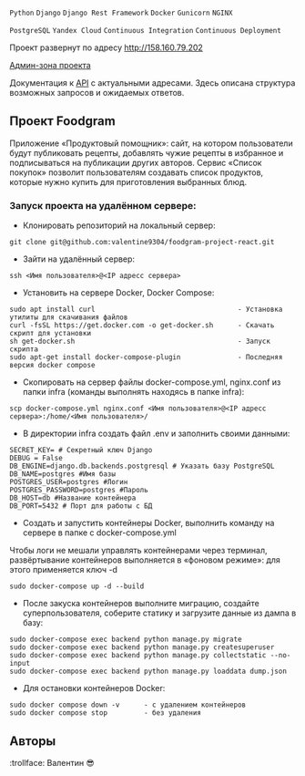 `Python` `Django` `Django Rest Framework` `Docker` `Gunicorn` `NGINX`

`PostgreSQL` `Yandex Cloud` `Continuous Integration` `Continuous Deployment`

Проект развернут по адресу http://158.160.79.202

[Админ-зона проекта](http://158.160.79.202/admin/ "Гиперссылка к админке.")

Документация к [API](http://158.160.79.202/api/docs/ "Гиперссылка к API.") с актуальными адресами. Здесь описана структура возможных запросов и ожидаемых ответов.

## Проект Foodgram
Приложение «Продуктовый помощник»: сайт, на котором пользователи будут публиковать рецепты, добавлять чужие рецепты в избранное и подписываться на публикации других авторов. Сервис «Список покупок» позволит пользователям создавать список продуктов, которые нужно купить для приготовления выбранных блюд. 

### Запуск проекта на удалённом сервере:
+ Клонировать репозиторий на локальный сервер:
```
git clone git@github.com:valentine9304/foodgram-project-react.git
```
+ Зайти на удалённый сервер:
```
ssh <Имя пользователя>@<IP адресс сервера>
```
+ Установить на сервере Docker, Docker Compose:
```
sudo apt install curl                                   - Установка утилиты для скачивания файлов
curl -fsSL https://get.docker.com -o get-docker.sh      - Скачать скрипт для установки
sh get-docker.sh                                        - Запуск скрипта
sudo apt-get install docker-compose-plugin              - Последняя версия docker compose
```
+ Скопировать на сервер файлы docker-compose.yml, nginx.conf из папки infra (команды выполнять находясь в папке infra):
```
scp docker-compose.yml nginx.conf <Имя пользователя>@<IP адресс сервера>:/home/<Имя пользователя>/
```
+ В директории infra создать файл .env и заполнить своими данными:
```
SECRET_KEY= # Секретный ключ Django
DEBUG = False
DB_ENGINE=django.db.backends.postgresql # Указать базу PostgreSQL
DB_NAME=postgres #Имя базы
POSTGRES_USER=postgres #Логин
POSTGRES_PASSWORD=postgres #Пароль
DB_HOST=db #Название контейнера
DB_PORT=5432 # Порт для работы с БД
```

+ Создать и запустить контейнеры Docker, выполнить команду на сервере в папке с docker-compose.yml
  
Чтобы логи не мешали управлять контейнерами через терминал, развёртывание контейнеров выполняется в «фоновом режиме»: для этого применяется ключ -d
```
sudo docker-compose up -d --build
```
+ После закуска контейнеров выполните миграцию, создайте суперпользователя, соберите статику и загрузите данные из дампа в базу:
```
sudo docker-compose exec backend python manage.py migrate
sudo docker-compose exec backend python manage.py createsuperuser
sudo docker-compose exec backend python manage.py collectstatic --no-input
sudo docker-compose exec backend python manage.py loaddata dump.json
```
+ Для остановки контейнеров Docker:
```
sudo docker compose down -v      - с удалением контейнеров
sudo docker compose stop         - без удаления
```


## Авторы
:trollface: Валентин :sunglasses:  
